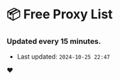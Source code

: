 # :package: Free Proxy List
### Updated every 15 minutes.

- Last updated: `2024-10-25 22:47`

:heart:
